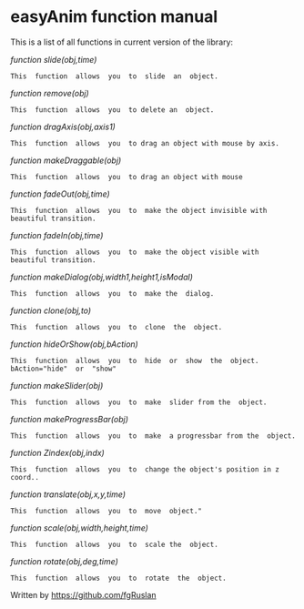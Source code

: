 # easyAnim  function  manual

This  is  a  list  of  all  functions  in  current  version  of  the  library:

*function slide(obj,time)*
```
This  function  allows  you  to  slide  an  object.
```

*function remove(obj)*
```
This  function  allows  you  to delete an  object.
```

*function dragAxis(obj,axis1)*
```
This  function  allows  you  to drag an object with mouse by axis.
```

*function makeDraggable(obj)*
```
This  function  allows  you  to drag an object with mouse
```

*function fadeOut(obj,time)*
```
This  function  allows  you  to  make the object invisible with beautiful transition.
```

*function fadeIn(obj,time)*
```
This  function  allows  you  to  make the object visible with beautiful transition.
```

*function makeDialog(obj,width1,height1,isModal)*
```
This  function  allows  you  to  make the  dialog.
```

*function clone(obj,to)*
```
This  function  allows  you  to  clone  the  object.
```

*function hideOrShow(obj,bAction)*
```
This  function  allows  you  to  hide  or  show  the  object.
bAction="hide"  or  "show"
```

*function makeSlider(obj)*
```
This  function  allows  you  to  make  slider from the  object.
```

*function makeProgressBar(obj)*
```
This  function  allows  you  to  make  a progressbar from the  object.
```

*function Zindex(obj,indx)*
```
This  function  allows  you  to  change the object's position in z coord..
```
*function translate(obj,x,y,time)*
```
This  function  allows  you  to  move  object."
```

*function scale(obj,width,height,time)*
```
This  function  allows  you  to  scale the  object.
```

*function rotate(obj,deg,time)*
```
This  function  allows  you  to  rotate  the  object.
```

Written  by  https://github.com/fgRuslan
